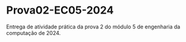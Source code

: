 # Prova02-EC05-2024
Entrega de atividade prática da prova 2 do módulo 5 de engenharia da computação de 2024.
